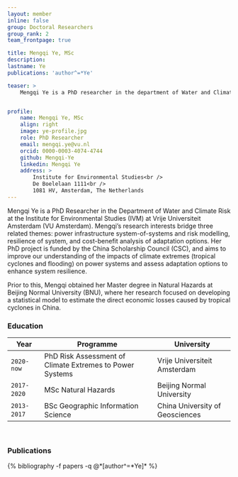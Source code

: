 ```yaml
---
layout: member
inline: false
group: Doctoral Researchers
group_rank: 2
team_frontpage: true

title: Mengqi Ye, MSc
description: 
lastname: Ye
publications: 'author^=*Ye'

teaser: >
    Mengqi Ye is a PhD researcher in the department of Water and Climate Risk (WCR) of the Institute for Environmental Studies (IVM) at Vrije Universiteit Amsterdam.


profile:
    name: Mengqi Ye, MSc
    align: right
    image: ye-profile.jpg
    role: PhD Researcher
    email: mengqi.ye@vu.nl
    orcid: 0000-0003-4074-4744
    github: Mengqi-Ye
    linkedin: Mengqi Ye
    address: >
        Institute for Environmental Studies<br />
        De Boelelaan 1111<br />
        1081 HV, Amsterdam, The Netherlands
---
```


Mengqi Ye is a PhD Researcher in the Department of Water and Climate Risk at the Institute for Environmental Studies (IVM) at Vrije Universiteit Amsterdam (VU Amsterdam). Mengqi’s research interests bridge three related themes: power infrastructure system-of-systems and risk modelling, resilience of system, and cost-benefit analysis of adaptation options. Her PhD project is funded by the China Scholarship Council (CSC), and aims to improve our understanding of the impacts of climate extremes (tropical cyclones and flooding) on power systems and assess adaptation options to enhance system resilience.

Prior to this, Mengqi obtained her Master degree in Natural Hazards at Beijing Normal University (BNU), where her research focused on developing a statistical model to estimate the direct economic losses caused by tropical cyclones in China.
<br>

### Education 

Year  | Programme | University
-------|-------------------| ----------- 
`2020-now`  | PhD Risk Assessment of Climate Extremes to Power Systems | Vrije Universiteit Amsterdam 
`2017-2020`  &nbsp;&nbsp;| MSc Natural Hazards | Beijing Normal University
`2013-2017`  &nbsp;&nbsp;| BSc Geographic Information Science | China University of Geosciences

<br>

### Publications
<div class="publications">
  {% bibliography -f papers -q @*[author^=*Ye]* %}
</div>
